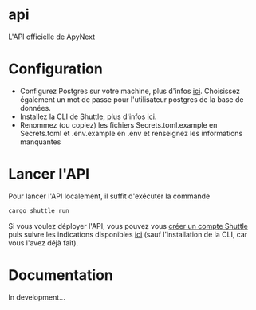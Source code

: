 # api
L'API officielle de ApyNext

# Configuration
- Configurez Postgres sur votre machine, plus d'infos [ici](https://www.postgresql.org/docs/15/install-short.html). Choisissez également un mot de passe pour l'utilisateur postgres de la base de données.
- Installez la CLI de Shuttle, plus d'infos [ici](https://docs.shuttle.rs/introduction/installation).
- Renommez (ou copiez) les fichiers Secrets.toml.example en Secrets.toml et .env.example en .env et renseignez les informations manquantes

# Lancer l'API
Pour lancer l'API localement, il suffit d'exécuter la commande
```bash
cargo shuttle run
```
Si vous voulez déployer l'API, vous pouvez vous [créer un compte Shuttle](https://console.shuttle.rs/login) puis suivre les indications disponibles [ici](https://console.shuttle.rs/new-project) (sauf l'installation de la CLI, car vous l'avez déjà fait).

# Documentation
In development...